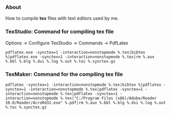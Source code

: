 ### About

How to compile **tex** files with text editors used by me.

### TexStudio: Command for compiling tex file

Options -> Configure TexStudio -> Commands -> PdfLatex

```text
pdflatex.exe -synctex=1 -interaction=nonstopmode %.tex|bibtex %|pdflatex.exe -synctex=1 -interaction=nonstopmode %.tex|rm %.aux %.bbl %.blg %.dvi %.log %.out %.toc %.synctex.gz
```

### TexMaker: Command for the compiling tex file

```text
pdflatex -synctex=1 -interaction=nonstopmode %.tex|bibtex %|pdflatex -synctex=1 -interaction=nonstopmode %.tex|pdflatex -synctex=1 -interaction=nonstopmode %.tex|pdflatex -synctex=1 -interaction=nonstopmode %.tex|"C:/Program Files (x86)/Adobe/Reader 10.0/Reader/AcroRd32.exe" %.pdf|rm %.aux %.bbl %.blg %.dvi %.log %.out %.toc %.synctex.gz
```
